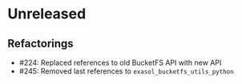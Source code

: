 # Unreleased

## Refactorings

* #224: Replaced references to old BucketFS API with new API
* #245: Removed last references to `exasol_bucketfs_utils_python`
